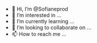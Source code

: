 - 👋 Hi, I’m @Sofianeprod
- 👀 I’m interested in ...
- 🌱 I’m currently learning ...
- 💞️ I’m looking to collaborate on ...
- 📫 How to reach me ...

<!---
Sofianeprod/Sofianeprod is a ✨ special ✨ repository because its `README.md` (this file) appears on your GitHub profile.
You can click the Preview link to take a look at your changes.
--->

